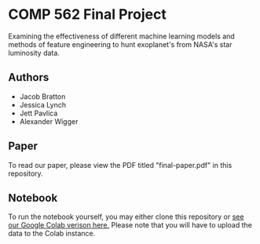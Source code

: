 
# COMP 562 Final Project

Examining the effectiveness of different machine learning models and methods of feature engineering to hunt exoplanet's from NASA's star luminosity data.


## Authors

- Jacob Bratton
- Jessica Lynch
- Jett Pavlica
- Alexander Wigger


## Paper

To read our paper, please view the PDF titled "final-paper.pdf" in this repository.
## Notebook
To run the notebook yourself, you may either clone this repository or [see our Google Colab verison here.](https://colab.research.google.com/drive/11OiLqnxjRtlRj44TqLN5V-9LPEaDJ-GO?usp=share_link) Please note that you will have to upload the data to the Colab instance.